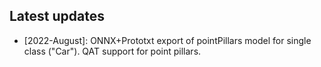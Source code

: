 ## Latest updates

* [2022-August]: ONNX+Prototxt export of pointPillars model for single class ("Car"). QAT support for point pillars.